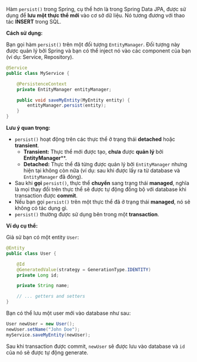 
Hàm `persist()` trong Spring, cụ thể hơn là trong Spring Data JPA, được sử dụng để **lưu một thực thể mới** vào cơ sở dữ liệu.  Nó tương đương với thao tác **INSERT** trong SQL.

**Cách sử dụng:**

Bạn gọi hàm `persist()` trên một đối tượng `EntityManager`.  Đối tượng này được quản lý bởi Spring và bạn có thể inject nó vào các component của bạn (ví dụ: Service, Repository).

```java
@Service
public class MyService {

    @PersistenceContext
    private EntityManager entityManager;

    public void saveMyEntity(MyEntity entity) {
        entityManager.persist(entity);
    }
}
```
 
**Lưu ý quan trọng:**

* `persist()` hoạt động trên các thực thể ở trạng thái **detached** hoặc **transient**.  
    * **Transient:** Thực thể mới được tạo, **chưa** được **quản lý** bởi **EntityManager****.
    * **Detached:** Thực thể đã từng được quản lý bởi `EntityManager` nhưng hiện tại không còn nữa (ví dụ: sau khi được lấy ra từ database và `EntityManager` đã đóng).
* Sau khi **gọi** `persist()`, thực thể **chuyển** sang trạng thái **managed**, nghĩa là mọi thay đổi trên thực thể sẽ được tự động đồng bộ với database khi transaction được **commit**.
* Nếu bạn gọi `persist()` trên một thực thể đã ở trạng thái **managed**, nó sẽ không có tác dụng gì.
* `persist()` thường được sử dụng bên trong một **transaction**.

**Ví dụ cụ thể:**

Giả sử bạn có một entity `User`:

```java
@Entity
public class User {

    @Id
    @GeneratedValue(strategy = GenerationType.IDENTITY)
    private Long id;

    private String name;

    // ... getters and setters
}
```

Bạn có thể lưu một user mới vào database như sau:

```java
User newUser = new User();
newUser.setName("John Doe");
myService.saveMyEntity(newUser);
```

Sau khi transaction được commit, `newUser` sẽ được lưu vào database và `id` của nó sẽ được tự động generate.

 
